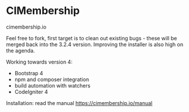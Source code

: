 # CIMembership
cimembership.io

Feel free to fork, first target is to clean out existing bugs - these will be merged back into the 3.2.4 version.
Improving the installer is also high on the agenda.

Working towards version 4:
- Bootstrap 4
- npm and composer integration
- build automation with watchers
- CodeIgniter 4

Installation: read the manual https://cimembership.io/manual
